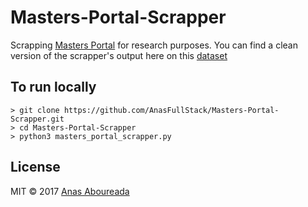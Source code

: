# Masters-Portal-Scrapper

Scrapping [Masters Portal](http://www.mastersportal.eu/) for research purposes. You can find a clean version of the scrapper's output here on this [dataset](https://www.kaggle.com/anasfullstack/masters-portal-exploratory-data-analysis/data)

## To run locally

```Shell
> git clone https://github.com/AnasFullStack/Masters-Portal-Scrapper.git
> cd Masters-Portal-Scrapper
> python3 masters_portal_scrapper.py
```

## License

MIT © 2017 [Anas Aboureada](https://github.com/AnasFullStack)
